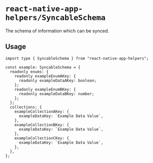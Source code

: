 # `react-native-app-helpers/SyncableSchema`

The schema of information which can be synced.

## Usage

```tsx
import type { SyncableSchema } from "react-native-app-helpers";

const example: SyncableSchema = {
  readonly enums: {
    readonly exampleEnumAKey: {
      readonly exampleDataAKey: boolean;
    };
    readonly exampleEnumBKey: {
      readonly exampleDataBKey: number;
    };
  };
  collections: {
    exampleCollectionAKey: {
      exampleDataKey: `Example Data Value`,
    },
    exampleCollectionBKey: {
      exampleDataKey: `Example Data Value`,
    },
    exampleCollectionCKey: {
      exampleDataKey: `Example Data Value`,
    },
  },
};
```
